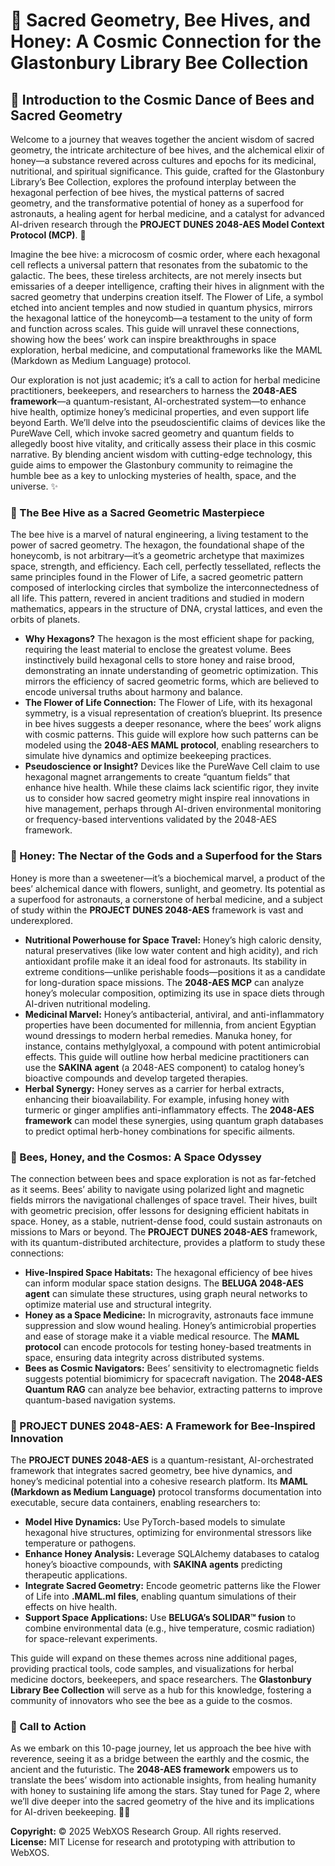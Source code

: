 # 🐝 Sacred Geometry, Bee Hives, and Honey: A Cosmic Connection for the Glastonbury Library Bee Collection

## 🌌 Introduction to the Cosmic Dance of Bees and Sacred Geometry

Welcome to a journey that weaves together the ancient wisdom of sacred geometry, the intricate architecture of bee hives, and the alchemical elixir of honey—a substance revered across cultures and epochs for its medicinal, nutritional, and spiritual significance. This guide, crafted for the Glastonbury Library’s Bee Collection, explores the profound interplay between the hexagonal perfection of bee hives, the mystical patterns of sacred geometry, and the transformative potential of honey as a superfood for astronauts, a healing agent for herbal medicine, and a catalyst for advanced AI-driven research through the **PROJECT DUNES 2048-AES Model Context Protocol (MCP)**. 🐪

Imagine the bee hive: a microcosm of cosmic order, where each hexagonal cell reflects a universal pattern that resonates from the subatomic to the galactic. The bees, these tireless architects, are not merely insects but emissaries of a deeper intelligence, crafting their hives in alignment with the sacred geometry that underpins creation itself. The Flower of Life, a symbol etched into ancient temples and now studied in quantum physics, mirrors the hexagonal lattice of the honeycomb—a testament to the unity of form and function across scales. This guide will unravel these connections, showing how the bees’ work can inspire breakthroughs in space exploration, herbal medicine, and computational frameworks like the MAML (Markdown as Medium Language) protocol.

Our exploration is not just academic; it’s a call to action for herbal medicine practitioners, beekeepers, and researchers to harness the **2048-AES framework**—a quantum-resistant, AI-orchestrated system—to enhance hive health, optimize honey’s medicinal properties, and even support life beyond Earth. We’ll delve into the pseudoscientific claims of devices like the PureWave Cell, which invoke sacred geometry and quantum fields to allegedly boost hive vitality, and critically assess their place in this cosmic narrative. By blending ancient wisdom with cutting-edge technology, this guide aims to empower the Glastonbury community to reimagine the humble bee as a key to unlocking mysteries of health, space, and the universe. ✨

### 🐝 The Bee Hive as a Sacred Geometric Masterpiece

The bee hive is a marvel of natural engineering, a living testament to the power of sacred geometry. The hexagon, the foundational shape of the honeycomb, is not arbitrary—it’s a geometric archetype that maximizes space, strength, and efficiency. Each cell, perfectly tessellated, reflects the same principles found in the Flower of Life, a sacred geometric pattern composed of interlocking circles that symbolize the interconnectedness of all life. This pattern, revered in ancient traditions and studied in modern mathematics, appears in the structure of DNA, crystal lattices, and even the orbits of planets.

- **Why Hexagons?** The hexagon is the most efficient shape for packing, requiring the least material to enclose the greatest volume. Bees instinctively build hexagonal cells to store honey and raise brood, demonstrating an innate understanding of geometric optimization. This mirrors the efficiency of sacred geometric forms, which are believed to encode universal truths about harmony and balance.
- **The Flower of Life Connection:** The Flower of Life, with its hexagonal symmetry, is a visual representation of creation’s blueprint. Its presence in bee hives suggests a deeper resonance, where the bees’ work aligns with cosmic patterns. This guide will explore how such patterns can be modeled using the **2048-AES MAML protocol**, enabling researchers to simulate hive dynamics and optimize beekeeping practices.
- **Pseudoscience or Insight?** Devices like the PureWave Cell claim to use hexagonal magnet arrangements to create “quantum fields” that enhance hive health. While these claims lack scientific rigor, they invite us to consider how sacred geometry might inspire real innovations in hive management, perhaps through AI-driven environmental monitoring or frequency-based interventions validated by the 2048-AES framework.

### 🍯 Honey: The Nectar of the Gods and a Superfood for the Stars

Honey is more than a sweetener—it’s a biochemical marvel, a product of the bees’ alchemical dance with flowers, sunlight, and geometry. Its potential as a superfood for astronauts, a cornerstone of herbal medicine, and a subject of study within the **PROJECT DUNES 2048-AES** framework is vast and underexplored.

- **Nutritional Powerhouse for Space Travel:** Honey’s high caloric density, natural preservatives (like low water content and high acidity), and rich antioxidant profile make it an ideal food for astronauts. Its stability in extreme conditions—unlike perishable foods—positions it as a candidate for long-duration space missions. The **2048-AES MCP** can analyze honey’s molecular composition, optimizing its use in space diets through AI-driven nutritional modeling.
- **Medicinal Marvel:** Honey’s antibacterial, antiviral, and anti-inflammatory properties have been documented for millennia, from ancient Egyptian wound dressings to modern herbal remedies. Manuka honey, for instance, contains methylglyoxal, a compound with potent antimicrobial effects. This guide will outline how herbal medicine practitioners can use the **SAKINA agent** (a 2048-AES component) to catalog honey’s bioactive compounds and develop targeted therapies.
- **Herbal Synergy:** Honey serves as a carrier for herbal extracts, enhancing their bioavailability. For example, infusing honey with turmeric or ginger amplifies anti-inflammatory effects. The **2048-AES framework** can model these synergies, using quantum graph databases to predict optimal herb-honey combinations for specific ailments.

### 🚀 Bees, Honey, and the Cosmos: A Space Odyssey

The connection between bees and space exploration is not as far-fetched as it seems. Bees’ ability to navigate using polarized light and magnetic fields mirrors the navigational challenges of space travel. Their hives, built with geometric precision, offer lessons for designing efficient habitats in space. Honey, as a stable, nutrient-dense food, could sustain astronauts on missions to Mars or beyond. The **PROJECT DUNES 2048-AES** framework, with its quantum-distributed architecture, provides a platform to study these connections:

- **Hive-Inspired Space Habitats:** The hexagonal efficiency of bee hives can inform modular space station designs. The **BELUGA 2048-AES agent** can simulate these structures, using graph neural networks to optimize material use and structural integrity.
- **Honey as a Space Medicine:** In microgravity, astronauts face immune suppression and slow wound healing. Honey’s antimicrobial properties and ease of storage make it a viable medical resource. The **MAML protocol** can encode protocols for testing honey-based treatments in space, ensuring data integrity across distributed systems.
- **Bees as Cosmic Navigators:** Bees’ sensitivity to electromagnetic fields suggests potential biomimicry for spacecraft navigation. The **2048-AES Quantum RAG** can analyze bee behavior, extracting patterns to improve quantum-based navigation systems.

### 🐪 PROJECT DUNES 2048-AES: A Framework for Bee-Inspired Innovation

The **PROJECT DUNES 2048-AES** is a quantum-resistant, AI-orchestrated framework that integrates sacred geometry, bee hive dynamics, and honey’s medicinal potential into a cohesive research platform. Its **MAML (Markdown as Medium Language)** protocol transforms documentation into executable, secure data containers, enabling researchers to:

- **Model Hive Dynamics:** Use PyTorch-based models to simulate hexagonal hive structures, optimizing for environmental stressors like temperature or pathogens.
- **Enhance Honey Analysis:** Leverage SQLAlchemy databases to catalog honey’s bioactive compounds, with **SAKINA agents** predicting therapeutic applications.
- **Integrate Sacred Geometry:** Encode geometric patterns like the Flower of Life into **.MAML.ml files**, enabling quantum simulations of their effects on hive health.
- **Support Space Applications:** Use **BELUGA’s SOLIDAR™ fusion** to combine environmental data (e.g., hive temperature, cosmic radiation) for space-relevant experiments.

This guide will expand on these themes across nine additional pages, providing practical tools, code samples, and visualizations for herbal medicine doctors, beekeepers, and space researchers. The **Glastonbury Library Bee Collection** will serve as a hub for this knowledge, fostering a community of innovators who see the bee as a guide to the cosmos.

### 📜 Call to Action

As we embark on this 10-page journey, let us approach the bee hive with reverence, seeing it as a bridge between the earthly and the cosmic, the ancient and the futuristic. The **2048-AES framework** empowers us to translate the bees’ wisdom into actionable insights, from healing humanity with honey to sustaining life among the stars. Stay tuned for Page 2, where we’ll dive deeper into the sacred geometry of the hive and its implications for AI-driven beekeeping. 🌌✨

**Copyright:** © 2025 WebXOS Research Group. All rights reserved.  
**License:** MIT License for research and prototyping with attribution to WebXOS.